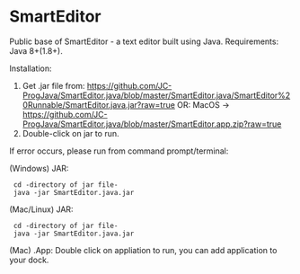 # SmartEditor
Public base of SmartEditor - a text editor built using Java.
Requirements:
  Java 8+(1.8+).
  
Installation:
  1. Get .jar file from: https://github.com/JC-ProgJava/SmartEditor.java/blob/master/SmartEditor.java/SmartEditor%20Runnable/SmartEditor.java.jar?raw=true
  OR: MacOS -> https://github.com/JC-ProgJava/SmartEditor.java/blob/master/SmartEditor.app.zip?raw=true
  2. Double-click on jar to run.
  
  If error occurs, please run from command prompt/terminal:
  
  (Windows) JAR:
  
 
     cd -directory of jar file-
     java -jar SmartEditor.java.jar
     
     
  (Mac/Linux) JAR:
  
  
     cd -directory of jar file-
     java -jar SmartEditor.java.jar


  (Mac) .App:
     Double click on appliation to run, you can add application to your dock.
